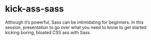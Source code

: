 kick-ass-sass
=============

Although it’s powerful, Sass can be intimidating for beginners. In this session, presentation to go over what you need to know to get started kicking boring, bloated CSS ass with Sass.
